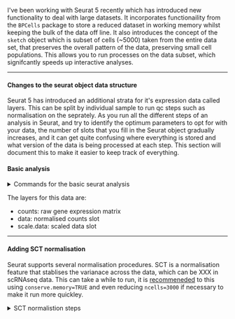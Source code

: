 
I've been working with Seurat 5 recently which has introduced new functionality 
to deal with large datasets. It incorporates functionaility from the `BPCells` package
to store a reduced dataset in working memory whilst keeping the bulk of the data
off line. It also introduces the concept of the `sketch` object which is subset of
cells (~5000) taken from the entire data set, that preserves the overall pattern of
the data, preserving small cell populations. This allows you to run processes on the 
data subset, which signifcantly speeds up interactive analyses.

***

#### Changes to the seurat object data structure

Seurat 5 has introduced an additional strata for it's expression data called layers. 
This can be split by individual sample to run qc steps such as normalisation on the
seprately. As you run all the different steps of an analysis in Seurat, and try to 
identify the optimum parameters to opt for with your data, the number of slots that you 
fill in the Seurat object gradually increases, and it can get quite confusing where
everything is stored and what version of the data is being processed at each step. This
section will document this to make it easier to keep track of everything.

#### Basic analysis

<details>

<summary>Commands for the basic seurat analysis</summary>

```r
seurat_small <- Seurat::FindVariableFeatures(seurat_small, verbose = F) %>%
    Seurat::ScaleData(verbose = F) %>%
    Seurat::RunPCA(verbose = F) %>%
    Seurat::FindNeighbors(dims = 1:dims) %>%
    Seurat::FindClusters() %>%
    Seurat::RunUMAP(dims = 1:dims)

seurat_small

#> An object of class Seurat 
#> 230 features across 80 samples within 1 assay 
#> Active assay: RNA (230 features, 230 variable features)
#>  3 layers present: counts, data, scale.data
#>  3 dimensional reductions calculated: pca, tsne, umap
```

</details>

The layers for this data are:

- counts: raw gene expression matrix
- data: normalised counts slot
- scale.data: scaled data slot

***

#### Adding SCT normalisation

Seurat supports several normalisation procedures. SCT is a normalisation feature that stablises
the varianace across the data, which can be XXX in scRNAseq data. This can take a while to run,
it is [recommeneded](https://github.com/satijalab/seurat/issues/3354) to this using
`conserve.memory=TRUE` and even reducing `ncells=3000` if necessary to make it run more quickley.

<details>

<summary>SCT normalistion steps</summary>

```r
seurat_small <- Seurat::FindVariableFeatures(seurat_small, verbose = F) %>%
    Seurat::RunPCA(verbose = F) %>%
    Seurat::FindNeighbors(dims = 1:dims) %>%
    Seurat::FindClusters() %>%
    Seurat::RunUMAP(dims = 1:dims)

seurat_small

#> An object of class Seurat 
#> 230 features across 80 samples within 1 assay 
#> Active assay: RNA (230 features, 230 variable features)
#>  3 layers present: counts, data, scale.data
#>  3 dimensional reductions calculated: pca, tsne, umap
```

The layers for this data are:

- counts: raw gene expression matrix
- data: normalised counts slot
- scale.data: scaled data slot

</details>
